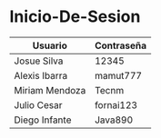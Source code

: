 # Inicio-De-Sesion
| Usuario        | Contraseña |
|----------------|------------|
| Josue Silva    | 12345      |
| Alexis Ibarra  | mamut777   |
| Miriam Mendoza | Tecnm      |
| Julio Cesar    | fornai123  |
| Diego Infante  | Java890    |
